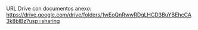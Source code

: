 
URL Drive con documentos anexo:
https://drive.google.com/drive/folders/1wEoQnRwwRDgLHCD3BuYBEhcCA3k8blBz?usp=sharing
